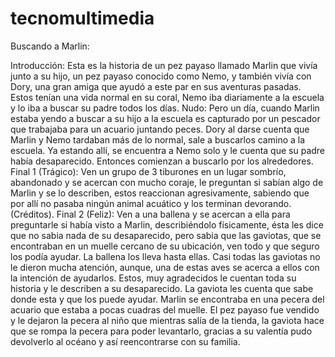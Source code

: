 # tecnomultimedia
Buscando a Marlin:

Introducción: Esta es la historia de un pez payaso llamado Marlin que vivía junto a su hijo, un pez payaso conocido como Nemo, y también vivía con Dory, una gran amiga que ayudó a este par en sus aventuras pasadas. Estos tenían una vida normal en su coral, Nemo iba diariamente a la escuela y lo iba a buscar su padre todos los días. 
Nudo: Pero un día, cuando Marlin estaba yendo a buscar a su hijo a la escuela es capturado por un pescador que trabajaba para un acuario juntando peces. Dory al darse cuenta que Marlin y Nemo tardaban más de lo normal, sale a buscarlos camino a la escuela. Ya estando allí, se encuentra a Nemo solo y le cuenta que su padre había desaparecido. Entonces comienzan a buscarlo por los alrededores.
Final 1 (Trágico): Ven un grupo de 3 tiburones en un lugar sombrío, abandonado y se acercan con mucho coraje, le preguntan si sabían algo de Marlin y se lo describen, estos reaccionan agresivamente, sabiendo que por allí no pasaba ningún animal acuático y los terminan devorando. (Créditos).
Final 2 (Feliz): Ven a una ballena y se acercan a ella para preguntarle si había visto a Marlin, describiéndolo físicamente, ésta les dice que no sabia nada de su desaparecido, pero sabia que las gaviotas, que se encontraban en un muelle cercano de su ubicación, ven todo y que seguro los podía ayudar. La ballena los lleva hasta ellas.  Casi todas las gaviotas no le dieron mucha atención, aunque, una de estas aves se acerca a ellos con la intención de ayudarlos. Estos, muy agradecidos le cuentan toda su historia y le describen a su desaparecido. La gaviota les cuenta que sabe donde esta y que los puede ayudar.
Marlin se encontraba en una pecera del acuario que estaba a pocas cuadras del muelle. El pez payaso fue vendido y le dejaron la pecera al niño que mientras salía de la tienda, la gaviota hace que se rompa la pecera para poder levantarlo, gracias a su valentía pudo devolverlo al océano y así reencontrarse con su familia. 
